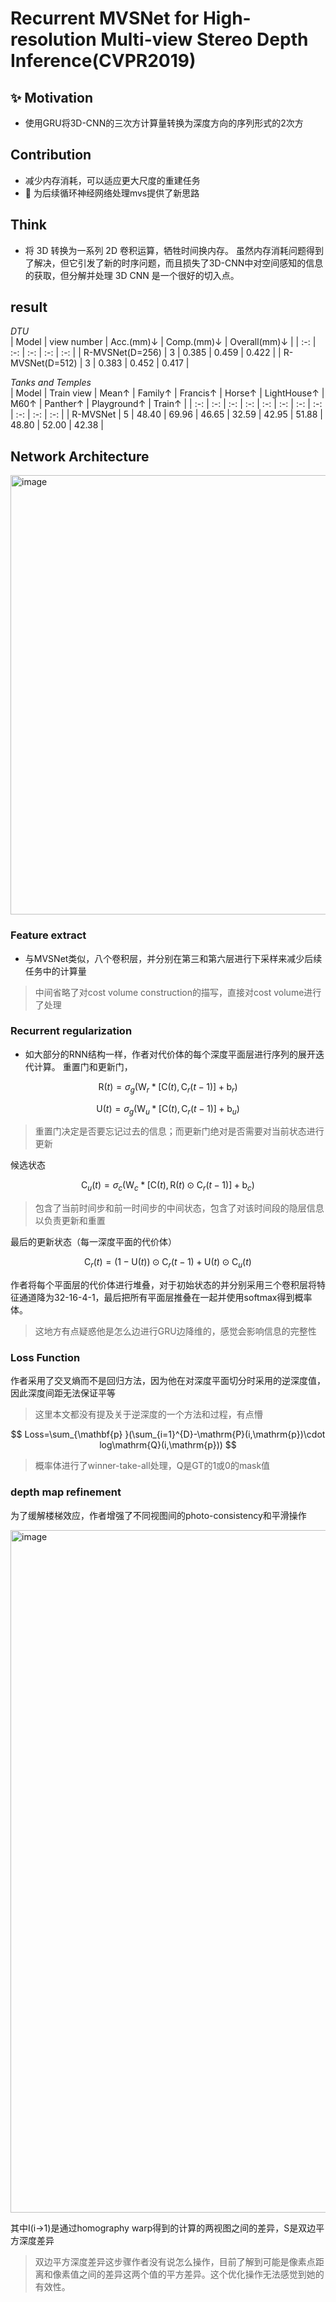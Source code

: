 # Recurrent MVSNet for High-resolution Multi-view Stereo Depth Inference(CVPR2019)


## :sparkles: Motivation
- 使用GRU将3D-CNN的三次方计算量转换为深度方向的序列形式的2次方

## Contribution
- 减少内存消耗，可以适应更大尺度的重建任务
- :dizzy:	为后续循环神经网络处理mvs提供了新思路

## Think
- 将 3D 转换为一系列 2D 卷积运算，牺牲时间换内存。 虽然内存消耗问题得到了解决，但它引发了新的时序问题，而且损失了3D-CNN中对空间感知的信息的获取，但分解并处理 3D CNN 是一个很好的切入点。

## result
 
*DTU*  
| Model | view number | Acc.(mm)↓ | Comp.(mm)↓ | Overall(mm)↓ |
| :-: | :-: | :-: | :-: | :-: |
| R-MVSNet(D=256) | 3 | 0.385 | 0.459 | 0.422 |
| R-MVSNet(D=512) | 3 | 0.383 | 0.452 | 0.417 |

*Tanks and Temples*  
| Model | Train view | Mean↑ | Family↑ | Francis↑ | Horse↑ | LightHouse↑ | M60↑ | Panther↑ | Playground↑ | Train↑ |
| :-: | :-: | :-: | :-: | :-: | :-: | :-: | :-: | :-: | :-: | :-: |
| R-MVSNet | 5 | 48.40 | 69.96 | 46.65 | 32.59 | 42.95 | 51.88 | 48.80 | 52.00 | 42.38 |

## Network Architecture

<img width="703" alt="image" src="https://github.com/elleryw0518/MVS/assets/101634608/7a349e37-69ea-4e08-aa4e-f0541bf4b6d3">

### Feature extract

- 与MVSNet类似，八个卷积层，并分别在第三和第六层进行下采样来减少后续任务中的计算量

> 中间省略了对cost volume construction的描写，直接对cost volume进行了处理

### Recurrent regularization

- 如大部分的RNN结构一样，作者对代价体的每个深度平面层进行序列的展开迭代计算。
重置门和更新门，

$$
\mathrm{R}(t) = \sigma_g(\mathrm{W}_r * [\mathrm{C}(t),\mathrm{C}_r(t-1)]+\mathrm{b}_r)
$$

$$
\mathrm{U}(t) = \sigma_g(\mathrm{W}_u * [\mathrm{C}(t),\mathrm{C}_r(t-1)]+\mathrm{b}_u)
$$

> 重置门决定是否要忘记过去的信息；而更新门绝对是否需要对当前状态进行更新

候选状态

$$
\mathrm{C}_u(t) = \sigma_c(\mathrm{W}_c * [\mathrm{C}(t),\mathrm{R}(t)\odot \mathrm{C}_r(t-1)]+\mathrm{b}_c)
$$

> 包含了当前时间步和前一时间步的中间状态，包含了对该时间段的隐层信息以负责更新和重置

最后的更新状态（每一深度平面的代价体）

$$
\mathrm{C}_r(t)=(1-\mathrm{U}(t) )\odot\mathrm{C}_r(t-1)+\mathrm{U}(t)\odot\mathrm{C}_u(t)    
$$

作者将每个平面层的代价体进行堆叠，对于初始状态的并分别采用三个卷积层将特征通道降为32-16-4-1，最后把所有平面层推叠在一起并使用softmax得到概率体。
> 这地方有点疑惑他是怎么边进行GRU边降维的，感觉会影响信息的完整性

### Loss Function
作者采用了交叉熵而不是回归方法，因为他在对深度平面切分时采用的逆深度值，因此深度间距无法保证平等
> 这里本文都没有提及关于逆深度的一个方法和过程，有点懵

$$
Loss=\sum_{\mathbf{p} }(\sum_{i=1}^{D}-\mathrm{P}(i,\mathrm{p})\cdot log\mathrm{Q}(i,\mathrm{p})) 
$$

> 概率体进行了winner-take-all处理，Q是GT的1或0的mask值

### depth map refinement

为了缓解楼梯效应，作者增强了不同视图间的photo-consistency和平滑操作

<img width="1092" alt="image" src="https://github.com/elleryw0518/MVS/assets/101634608/09b004dd-2043-4ce4-b548-3db52f88027c">

其中I(i->1)是通过homography warp得到的计算的两视图之间的差异，S是双边平方深度差异

> 双边平方深度差异这步骤作者没有说怎么操作，目前了解到可能是像素点距离和像素值之间的差异这两个值的平方差异。这个优化操作无法感觉到她的有效性。
